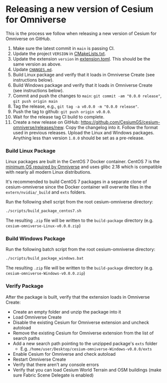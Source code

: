 # Releasing a new version of Cesium for Omniverse

This is the process we follow when releasing a new version of Cesium for Omniverse on GitHub.

1. Make sure the latest commit in `main` is passing CI.
2. Update the project `VERSION` in [CMakeLists.txt](../../CMakeLists.txt).
3. Update the extension `version` in [extension.toml](../../exts/cesium.omniverse/config/extension.toml). This should be the same version as above.
4. Update [`CHANGES.md`](../../exts/cesium.omniverse/doc/CHANGES.md).
5. Build Linux package and verify that it loads in Omniverse Create (see instructions below).
6. Build Windows package and verify that it loads in Omniverse Create (see instructions below).
7. Commit and push the changes to `main`: `git commit -am "0.0.0 release"`, `git push origin main`
8. Tag the release, e.g., `git tag -a v0.0.0 -m "0.0.0 release"`.
9. Push the tag to github: `git push origin v0.0.0`.
10. Wait for the release tag CI build to complete.
11. Create a new release on GitHub: https://github.com/CesiumGS/cesium-omniverse/releases/new. Copy the changelog into it. Follow the format used in previous releases. Upload the Linux and Windows packages. Anything less than version `1.0.0` should be set as a pre-release.

### Build Linux Package

Linux packages are built in the CentOS 7 Docker container. CentOS 7 is the [minimum OS required by Omniverse](https://docs.omniverse.nvidia.com/app_view/common/technical-requirements.html#suggested-minimums-by-product) and uses glibc 2.18 which is compatible with nearly all modern Linux distributions.

It's recommended to build CentOS 7 packages in a separate clone of cesium-omniverse since the Docker container will overwrite files in the `extern/nvidia/_build` and `exts` folders.

Run the following shell script from the root cesium-omniverse directory:

```sh
./scripts/build_package_centos7.sh
```

The resulting `.zip` file will be written to the `build-package` directory (e.g. `cesium-omniverse-Linux-v0.0.0.zip`)

### Build Windows Package

Run the following batch script from the root cesium-omniverse directory:

```sh
./scripts/build_package_windows.bat
```

The resulting `.zip` file will be written to the `build-package` directory (e.g. `cesium-omniverse-Windows-v0.0.0.zip`)

### Verify Package

After the package is built, verify that the extension loads in Omniverse Create:

* Create an empty folder and unzip the package into it
* Load Omniverse Create
* Disable the existing Cesium for Omniverse extension and uncheck autoload
* Remove the existing Cesium for Omniverse extension from the list of search paths
* Add a new search path pointing to the unzipped package's `exts` folder
  * E.g. `/home/user/Desktop/cesium-omniverse-Windows-v0.0.0/exts`
* Enable Cesium for Omniverse and check autoload
* Restart Omniverse Create
* Verify that there aren't any console errors
* Verify that you can load Cesium World Terrain and OSM buildings (make sure Fabric Scene Delegate is enabled)
